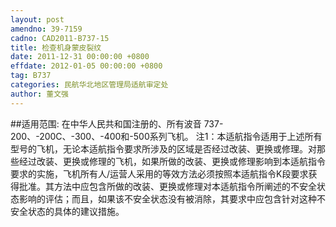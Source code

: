 ```yaml
---
layout: post
amendno: 39-7159
cadno: CAD2011-B737-15
title: 检查机身蒙皮裂纹
date: 2011-12-31 00:00:00 +0800
effdate: 2012-01-05 00:00:00 +0800
tag: B737
categories: 民航华北地区管理局适航审定处
author: 董文强
---
```


##适用范围:
在中华人民共和国注册的、所有波音 737-200、-200C、-300、-400和-500系列飞机。
注1：本适航指令适用于上述所有型号的飞机，无论本适航指令要求所涉及的区域是否经过改装、更换或修理。对那些经过改装、更换或修理的飞机，如果所做的改装、更换或修理影响到本适航指令要求的实施，飞机所有人/运营人采用的等效方法必须按照本适航指令K段要求获得批准。其方法中应包含所做的改装、更换或修理对本适航指令所阐述的不安全状态影响的评估；而且，如果该不安全状态没有被消除，其要求中应包含针对这种不安全状态的具体的建议措施。

